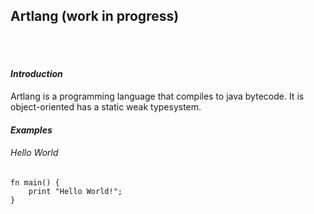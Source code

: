 ## Artlang (work in progress)

<br>
<br>

#### _Introduction_
Artlang is a programming language that compiles to 
java bytecode. It is object-oriented has a static weak typesystem.

#### _Examples_
###### Hello World
```
fn main() {
    print "Hello World!";
}
```
